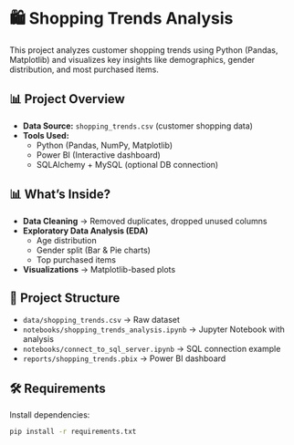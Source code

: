 # 🛍️ Shopping Trends Analysis

This project analyzes customer shopping trends using Python (Pandas, Matplotlib) and visualizes key insights like demographics, gender distribution, and most purchased items.

## 📊 Project Overview
- **Data Source:** `shopping_trends.csv` (customer shopping data)
- **Tools Used:**
  - Python (Pandas, NumPy, Matplotlib)
  - Power BI (Interactive dashboard)
  - SQLAlchemy + MySQL (optional DB connection)

## 📊 What’s Inside?

- **Data Cleaning** → Removed duplicates, dropped unused columns  
- **Exploratory Data Analysis (EDA)**  
  - Age distribution  
  - Gender split (Bar & Pie charts)  
  - Top purchased items  
- **Visualizations** → Matplotlib-based plots  

## 📂 Project Structure
- `data/shopping_trends.csv` → Raw dataset
- `notebooks/shopping_trends_analysis.ipynb` → Jupyter Notebook with analysis
- `notebooks/connect_to_sql_server.ipynb` → SQL connection example
- `reports/shopping_trends.pbix` → Power BI dashboard

## 🛠️ Requirements
Install dependencies:
```bash
pip install -r requirements.txt